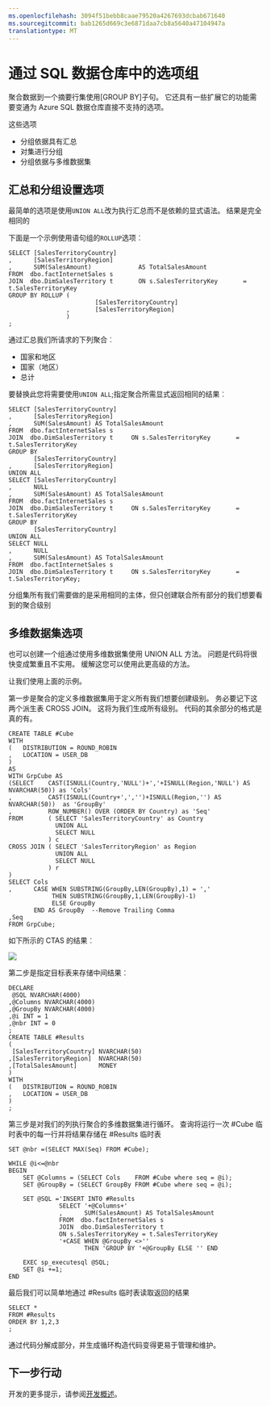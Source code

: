 ```yaml
---
ms.openlocfilehash: 3094f51bebb8caae79520a4267693dcbab671640
ms.sourcegitcommit: bab1265d669c3e6871daa7cb8a5640a47104947a
translationtype: MT
---
```

<properties
   pageTitle="通过 SQL 数据仓库中的选项组 |Microsoft Azure"
   description="开发解决方案实施 Azure SQL 数据仓库中的选项组的提示。"
   services="sql-data-warehouse"
   documentationCenter="NA"
   authors="jrowlandjones"
   manager="barbkess"
   editor=""/>

<tags
   ms.service="sql-data-warehouse"
   ms.devlang="NA"
   ms.topic="article"
   ms.tgt_pltfrm="NA"
   ms.workload="data-services"
   ms.date="06/26/2015"
   ms.author="JRJ@BigBangData.co.uk;barbkess"/>

# 通过 SQL 数据仓库中的选项组

聚合数据到一个摘要行集使用[GROUP BY]子句。 它还具有一些扩展它的功能需要变通为 Azure SQL 数据仓库直接不支持的选项。

这些选项
- 分组依据具有汇总
- 对集进行分组
- 分组依据与多维数据集

## 汇总和分组设置选项
最简单的选项是使用`UNION ALL`改为执行汇总而不是依赖的显式语法。 结果是完全相同的

下面是一个示例使用语句组的`ROLLUP`选项︰

```
SELECT [SalesTerritoryCountry]
,      [SalesTerritoryRegion]
,      SUM(SalesAmount)             AS TotalSalesAmount
FROM  dbo.factInternetSales s
JOIN  dbo.DimSalesTerritory t       ON s.SalesTerritoryKey       = t.SalesTerritoryKey
GROUP BY ROLLUP (
                        [SalesTerritoryCountry]
                ,       [SalesTerritoryRegion]
                )
;
```

通过汇总我们所请求的下列聚合︰
- 国家和地区
- 国家（地区）
- 总计

要替换此您将需要使用`UNION ALL`;指定聚合所需显式返回相同的结果︰

```
SELECT [SalesTerritoryCountry]
,      [SalesTerritoryRegion]
,      SUM(SalesAmount) AS TotalSalesAmount
FROM  dbo.factInternetSales s
JOIN  dbo.DimSalesTerritory t     ON s.SalesTerritoryKey       = t.SalesTerritoryKey
GROUP BY 
       [SalesTerritoryCountry]
,      [SalesTerritoryRegion]
UNION ALL
SELECT [SalesTerritoryCountry]
,      NULL
,      SUM(SalesAmount) AS TotalSalesAmount
FROM  dbo.factInternetSales s
JOIN  dbo.DimSalesTerritory t     ON s.SalesTerritoryKey       = t.SalesTerritoryKey
GROUP BY 
       [SalesTerritoryCountry]
UNION ALL
SELECT NULL
,      NULL
,      SUM(SalesAmount) AS TotalSalesAmount
FROM  dbo.factInternetSales s
JOIN  dbo.DimSalesTerritory t     ON s.SalesTerritoryKey       = t.SalesTerritoryKey;
```

分组集所有我们需要做的是采用相同的主体，但只创建联合所有部分的我们想要看到的聚合级别

## 多维数据集选项
也可以创建一个组通过使用多维数据集使用 UNION ALL 方法。 问题是代码将很快变成繁重且不实用。 缓解这您可以使用此更高级的方法。

让我们使用上面的示例。

第一步是聚合的定义多维数据集用于定义所有我们想要创建级别。 务必要记下这两个派生表 CROSS JOIN。 这将为我们生成所有级别。 代码的其余部分的格式是真的有。

```
CREATE TABLE #Cube
WITH 
(   DISTRIBUTION = ROUND_ROBIN
,   LOCATION = USER_DB
)
AS
WITH GrpCube AS
(SELECT    CAST(ISNULL(Country,'NULL')+','+ISNULL(Region,'NULL') AS NVARCHAR(50)) as 'Cols'
,          CAST(ISNULL(Country+',','')+ISNULL(Region,'') AS NVARCHAR(50))  as 'GroupBy'
,          ROW_NUMBER() OVER (ORDER BY Country) as 'Seq'
FROM       ( SELECT 'SalesTerritoryCountry' as Country
             UNION ALL
             SELECT NULL
           ) c
CROSS JOIN ( SELECT 'SalesTerritoryRegion' as Region
             UNION ALL
             SELECT NULL
           ) r
)
SELECT Cols
,      CASE WHEN SUBSTRING(GroupBy,LEN(GroupBy),1) = ',' 
            THEN SUBSTRING(GroupBy,1,LEN(GroupBy)-1) 
            ELSE GroupBy 
       END AS GroupBy  --Remove Trailing Comma
,Seq
FROM GrpCube;
```

如下所示的 CTAS 的结果︰

![][1]

第二步是指定目标表来存储中间结果︰

```
DECLARE 
 @SQL NVARCHAR(4000)
,@Columns NVARCHAR(4000)
,@GroupBy NVARCHAR(4000)
,@i INT = 1
,@nbr INT = 0
;
CREATE TABLE #Results
(
 [SalesTerritoryCountry] NVARCHAR(50)
,[SalesTerritoryRegion]  NVARCHAR(50)
,[TotalSalesAmount]      MONEY
)
WITH
(   DISTRIBUTION = ROUND_ROBIN
,   LOCATION = USER_DB
)
;
```

第三步是对我们的列执行聚合的多维数据集进行循环。 查询将运行一次 #Cube 临时表中的每一行并将结果存储在 #Results 临时表

```
SET @nbr =(SELECT MAX(Seq) FROM #Cube);

WHILE @i<=@nbr
BEGIN
    SET @Columns = (SELECT Cols    FROM #Cube where seq = @i);
    SET @GroupBy = (SELECT GroupBy FROM #Cube where seq = @i);

    SET @SQL ='INSERT INTO #Results
              SELECT '+@Columns+'
              ,      SUM(SalesAmount) AS TotalSalesAmount
              FROM  dbo.factInternetSales s
              JOIN  dbo.DimSalesTerritory t  
              ON s.SalesTerritoryKey = t.SalesTerritoryKey
              '+CASE WHEN @GroupBy <>'' 
                     THEN 'GROUP BY '+@GroupBy ELSE '' END

    EXEC sp_executesql @SQL;
    SET @i +=1;
END
```

最后我们可以简单地通过 #Results 临时表读取返回的结果

```
SELECT * 
FROM #Results
ORDER BY 1,2,3
;
```

通过代码分解成部分，并生成循环构造代码变得更易于管理和维护。 


## 下一步行动
开发的更多提示，请参阅[开发概述][]。

<!--Image references-->
[1]: media/sql-data-warehouse-develop-group-by-options/sql-data-warehouse-develop-group-by-cube.png

<!--Article references-->
[开发概述]: sql-data-warehouse-overview-develop.md

<!--MSDN references-->
[分组依据]: https://msdn.microsoft.com/en-us/library/ms177673.aspx


<!--Other Web references-->

